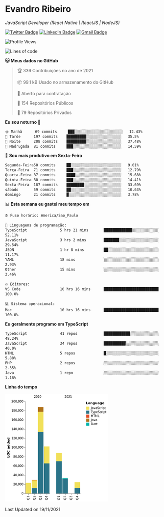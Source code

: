 # Evandro **Ribeiro**

*JavaScript Developer (React Native | ReactJS | NodeJS)*

[![Twitter Badge](https://img.shields.io/badge/-@ribeiroevandro-201B2D?style=flat-square&labelColor=201B2D&logo=twitter&logoColor=white&link=https://twitter.com/ribeiroevandro)](https://twitter.com/ribeiroevandro) 
[![Linkedin Badge](https://img.shields.io/badge/-Evandro%20Ribeiro-201B2D?style=flat-square&logo=Linkedin&logoColor=white&link=https://www.linkedin.com/in/ribeiroevandro)](https://www.linkedin.com/in/ribeiroevandro) 
[![Gmail Badge](https://img.shields.io/badge/-oi@ribeiroevandro.com.br-201B2D?style=flat-square&logo=Gmail&logoColor=white&link=mailto:oi@ribeiroevandro.com.br)](mailto:oi@ribeiroevandro.com.br)


<!--START_SECTION:waka-->
![Profile Views](http://img.shields.io/badge/Visualizac%C3%B5es%20do%20perfil-6-blue)

![Lines of code](https://img.shields.io/badge/Desde%20o%20Hello%20World%20eu%20escrevi-488851%20linhas%20de%20c%C3%B3digo-blue)

**🐱 Meus dados no GitHub** 

> 🏆 336 Contribuições no ano de 2021
 > 
> 📦 99.1 kB Usado no armazenamento do GitHub 
 > 
> 💼 Aberto para contratação
 > 
> 📜 154 Repositórios Públicos 
 > 
> 🔑 79 Repositórios Privados  
 > 
**Eu sou noturno 🦉** 

```text
🌞 Manhã      69 commits     ███░░░░░░░░░░░░░░░░░░░░░░   12.43% 
🌆 Tarde      197 commits    █████████░░░░░░░░░░░░░░░░   35.5% 
🌃 Noite      208 commits    █████████░░░░░░░░░░░░░░░░   37.48% 
🌙 Madrugada  81 commits     ███░░░░░░░░░░░░░░░░░░░░░░   14.59%

```
📅 **Sou mais produtivo em Sexta-Feira** 

```text
Segunda-Feira50 commits     ██░░░░░░░░░░░░░░░░░░░░░░░   9.01% 
Terça-Feira  71 commits     ███░░░░░░░░░░░░░░░░░░░░░░   12.79% 
Quarta-Feira 87 commits     ████░░░░░░░░░░░░░░░░░░░░░   15.68% 
Quinta-Feira 80 commits     ███░░░░░░░░░░░░░░░░░░░░░░   14.41% 
Sexta-Feira  187 commits    ████████░░░░░░░░░░░░░░░░░   33.69% 
sábado       59 commits     ██░░░░░░░░░░░░░░░░░░░░░░░   10.63% 
domingo      21 commits     █░░░░░░░░░░░░░░░░░░░░░░░░   3.78%

```


📊 **Esta semana eu gastei meu tempo em** 

```text
⌚︎ Fuso horário: America/Sao_Paulo

💬 Linguagens de programação: 
TypeScript               5 hrs 21 mins       █████████████░░░░░░░░░░░░   52.11% 
JavaScript               3 hrs 2 mins        ███████░░░░░░░░░░░░░░░░░░   29.54% 
JSON                     1 hr 8 mins         ██░░░░░░░░░░░░░░░░░░░░░░░   11.17% 
YAML                     18 mins             ░░░░░░░░░░░░░░░░░░░░░░░░░   2.93% 
Other                    15 mins             ░░░░░░░░░░░░░░░░░░░░░░░░░   2.46%

🔥 Editores: 
VS Code                  10 hrs 16 mins      █████████████████████████   100.0%

💻 Sistema operacional: 
Mac                      10 hrs 16 mins      █████████████████████████   100.0%

```

**Eu geralmente programo em TypeScript** 

```text
TypeScript               41 repos            ████████████░░░░░░░░░░░░░   48.24% 
JavaScript               34 repos            ██████████░░░░░░░░░░░░░░░   40.0% 
HTML                     5 repos             █░░░░░░░░░░░░░░░░░░░░░░░░   5.88% 
PHP                      2 repos             ░░░░░░░░░░░░░░░░░░░░░░░░░   2.35% 
Java                     1 repo              ░░░░░░░░░░░░░░░░░░░░░░░░░   1.18%

```


**Linha do tempo**

![Chart not found](https://raw.githubusercontent.com/ribeiroevandro/ribeiroevandro/master/charts/bar_graph.png) 


 Last Updated on 19/11/2021
<!--END_SECTION:waka-->
